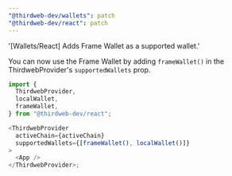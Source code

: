 ```yaml
---
"@thirdweb-dev/wallets": patch
"@thirdweb-dev/react": patch
---
```


'[Wallets/React] Adds Frame Wallet as a supported wallet.'

You can now use the Frame Wallet by adding `frameWallet()` in the ThirdwebProvider's `supportedWallets` prop.

```javascript
import {
  ThirdwebProvider,
  localWallet,
  frameWallet,
} from "@thirdweb-dev/react";

<ThirdwebProvider
  activeChain={activeChain}
  supportedWallets={[frameWallet(), localWallet()]}
>
  <App />
</ThirdwebProvider>;
```
